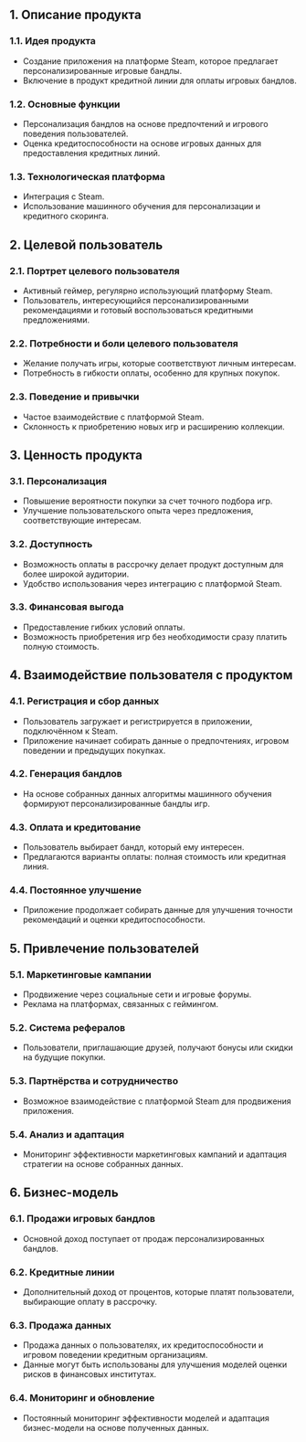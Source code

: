 ## 1. Описание продукта

### 1.1. Идея продукта
- Создание приложения на платформе Steam, которое предлагает персонализированные игровые бандлы.
- Включение в продукт кредитной линии для оплаты игровых бандлов.

### 1.2. Основные функции
- Персонализация бандлов на основе предпочтений и игрового поведения пользователей.
- Оценка кредитоспособности на основе игровых данных для предоставления кредитных линий.

### 1.3. Технологическая платформа
- Интеграция с Steam.
- Использование машинного обучения для персонализации и кредитного скоринга.

## 2. Целевой пользователь

### 2.1. Портрет целевого пользователя
- Активный геймер, регулярно использующий платформу Steam.
- Пользователь, интересующийся персонализированными рекомендациями и готовый воспользоваться кредитными предложениями.

### 2.2. Потребности и боли целевого пользователя
- Желание получать игры, которые соответствуют личным интересам.
- Потребность в гибкости оплаты, особенно для крупных покупок.

### 2.3. Поведение и привычки
- Частое взаимодействие с платформой Steam.
- Склонность к приобретению новых игр и расширению коллекции.

## 3. Ценность продукта

### 3.1. Персонализация
- Повышение вероятности покупки за счет точного подбора игр.
- Улучшение пользовательского опыта через предложения, соответствующие интересам.

### 3.2. Доступность
- Возможность оплаты в рассрочку делает продукт доступным для более широкой аудитории.
- Удобство использования через интеграцию с платформой Steam.

### 3.3. Финансовая выгода
- Предоставление гибких условий оплаты.
- Возможность приобретения игр без необходимости сразу платить полную стоимость.

## 4. Взаимодействие пользователя с продуктом

### 4.1. Регистрация и сбор данных
- Пользователь загружает и регистрируется в приложении, подключённом к Steam.
- Приложение начинает собирать данные о предпочтениях, игровом поведении и предыдущих покупках.

### 4.2. Генерация бандлов
- На основе собранных данных алгоритмы машинного обучения формируют персонализированные бандлы игр.

### 4.3. Оплата и кредитование
- Пользователь выбирает бандл, который ему интересен.
- Предлагаются варианты оплаты: полная стоимость или кредитная линия.

### 4.4. Постоянное улучшение
- Приложение продолжает собирать данные для улучшения точности рекомендаций и оценки кредитоспособности.

## 5. Привлечение пользователей

### 5.1. Маркетинговые кампании
- Продвижение через социальные сети и игровые форумы.
- Реклама на платформах, связанных с геймингом.

### 5.2. Система рефералов
- Пользователи, приглашающие друзей, получают бонусы или скидки на будущие покупки.

### 5.3. Партнёрства и сотрудничество
- Возможное взаимодействие с платформой Steam для продвижения приложения.

### 5.4. Анализ и адаптация
- Мониторинг эффективности маркетинговых кампаний и адаптация стратегии на основе собранных данных.

## 6. Бизнес-модель

### 6.1. Продажи игровых бандлов
- Основной доход поступает от продаж персонализированных бандлов.

### 6.2. Кредитные линии
- Дополнительный доход от процентов, которые платят пользователи, выбирающие оплату в рассрочку.

### 6.3. Продажа данных
- Продажа данных о пользователях, их кредитоспособности и игровом поведении кредитным организациям.
- Данные могут быть использованы для улучшения моделей оценки рисков в финансовых институтах.

### 6.4. Мониторинг и обновление
- Постоянный мониторинг эффективности моделей и адаптация бизнес-модели на основе полученных данных.
